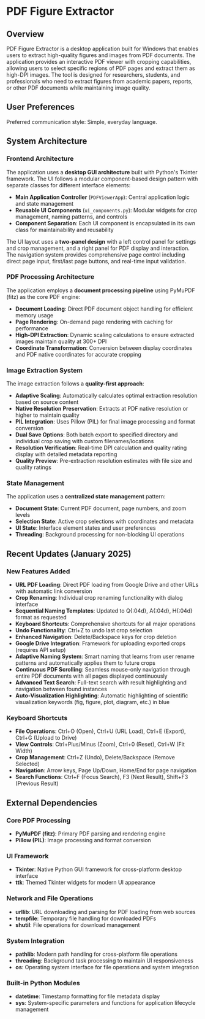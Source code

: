 # PDF Figure Extractor

## Overview

PDF Figure Extractor is a desktop application built for Windows that enables users to extract high-quality figures and images from PDF documents. The application provides an interactive PDF viewer with cropping capabilities, allowing users to select specific regions of PDF pages and extract them as high-DPI images. The tool is designed for researchers, students, and professionals who need to extract figures from academic papers, reports, or other PDF documents while maintaining image quality.

## User Preferences

Preferred communication style: Simple, everyday language.

## System Architecture

### Frontend Architecture
The application uses a **desktop GUI architecture** built with Python's Tkinter framework. The UI follows a modular component-based design pattern with separate classes for different interface elements:

- **Main Application Controller** (`PDFViewerApp`): Central application logic and state management
- **Reusable UI Components** (`ui_components.py`): Modular widgets for crop management, naming patterns, and controls
- **Component Separation**: Each UI component is encapsulated in its own class for maintainability and reusability

The UI layout uses a **two-panel design** with a left control panel for settings and crop management, and a right panel for PDF display and interaction. The navigation system provides comprehensive page control including direct page input, first/last page buttons, and real-time input validation.

### PDF Processing Architecture
The application employs a **document processing pipeline** using PyMuPDF (fitz) as the core PDF engine:

- **Document Loading**: Direct PDF document object handling for efficient memory usage
- **Page Rendering**: On-demand page rendering with caching for performance
- **High-DPI Extraction**: Dynamic scaling calculations to ensure extracted images maintain quality at 300+ DPI
- **Coordinate Transformation**: Conversion between display coordinates and PDF native coordinates for accurate cropping

### Image Extraction System
The image extraction follows a **quality-first approach**:

- **Adaptive Scaling**: Automatically calculates optimal extraction resolution based on source content
- **Native Resolution Preservation**: Extracts at PDF native resolution or higher to maintain quality
- **PIL Integration**: Uses Pillow (PIL) for final image processing and format conversion
- **Dual Save Options**: Both batch export to specified directory and individual crop saving with custom filenames/locations
- **Resolution Verification**: Real-time DPI calculation and quality rating display with detailed metadata reporting
- **Quality Preview**: Pre-extraction resolution estimates with file size and quality ratings

### State Management
The application uses a **centralized state management** pattern:

- **Document State**: Current PDF document, page numbers, and zoom levels
- **Selection State**: Active crop selections with coordinates and metadata
- **UI State**: Interface element states and user preferences
- **Threading**: Background processing for non-blocking UI operations

## Recent Updates (January 2025)

### New Features Added
- **URL PDF Loading**: Direct PDF loading from Google Drive and other URLs with automatic link conversion
- **Crop Renaming**: Individual crop renaming functionality with dialog interface
- **Sequential Naming Templates**: Updated to Q{:04d}, A{:04d}, H{:04d} format as requested
- **Keyboard Shortcuts**: Comprehensive shortcuts for all major operations
- **Undo Functionality**: Ctrl+Z to undo last crop selection
- **Enhanced Navigation**: Delete/Backspace keys for crop deletion
- **Google Drive Integration**: Framework for uploading exported crops (requires API setup)
- **Adaptive Naming System**: Smart naming that learns from user rename patterns and automatically applies them to future crops
- **Continuous PDF Scrolling**: Seamless mouse-only navigation through entire PDF documents with all pages displayed continuously
- **Advanced Text Search**: Full-text search with result highlighting and navigation between found instances
- **Auto-Visualization Highlighting**: Automatic highlighting of scientific visualization keywords (fig, figure, plot, diagram, etc.) in blue

### Keyboard Shortcuts
- **File Operations**: Ctrl+O (Open), Ctrl+U (URL Load), Ctrl+E (Export), Ctrl+G (Upload to Drive)
- **View Controls**: Ctrl+Plus/Minus (Zoom), Ctrl+0 (Reset), Ctrl+W (Fit Width)
- **Crop Management**: Ctrl+Z (Undo), Delete/Backspace (Remove Selected)
- **Navigation**: Arrow keys, Page Up/Down, Home/End for page navigation
- **Search Functions**: Ctrl+F (Focus Search), F3 (Next Result), Shift+F3 (Previous Result)

## External Dependencies

### Core PDF Processing
- **PyMuPDF (fitz)**: Primary PDF parsing and rendering engine
- **Pillow (PIL)**: Image processing and format conversion

### UI Framework
- **Tkinter**: Native Python GUI framework for cross-platform desktop interface
- **ttk**: Themed Tkinter widgets for modern UI appearance

### Network and File Operations
- **urllib**: URL downloading and parsing for PDF loading from web sources
- **tempfile**: Temporary file handling for downloaded PDFs
- **shutil**: File operations for download management

### System Integration
- **pathlib**: Modern path handling for cross-platform file operations
- **threading**: Background task processing to maintain UI responsiveness
- **os**: Operating system interface for file operations and system integration

### Built-in Python Modules
- **datetime**: Timestamp formatting for file metadata display
- **sys**: System-specific parameters and functions for application lifecycle management
